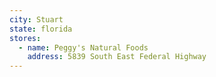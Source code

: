 ```yaml
---
city: Stuart
state: florida
stores:
  - name: Peggy's Natural Foods
    address: 5839 South East Federal Highway
---
```

